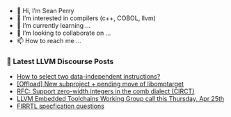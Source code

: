 - 👋 Hi, I’m Sean Perry
- 👀 I’m interested in compilers (c++, COBOL, llvm)
- 🌱 I’m currently learning ...
- 💞️ I’m looking to collaborate on ...
- 📫 How to reach me ...

<!---
s66perry/s66perry is a ✨ special ✨ repository because its `README.md` (this file) appears on your GitHub profile.
You can click the Preview link to take a look at your changes.
--->
### 📕 Latest LLVM Discourse Posts

<!-- DISCOURSE-LLVM:START -->
- [How to select two data-independent instructions?](https://discourse.llvm.org/t/how-to-select-two-data-independent-instructions/78495#post_1)
- [[Offload] New subproject + pending move of libomptarget](https://discourse.llvm.org/t/offload-new-subproject-pending-move-of-libomptarget/78185#post_4)
- [RFC: Support zero-width integers in the comb dialect &lpar;CIRCT&rpar;](https://discourse.llvm.org/t/rfc-support-zero-width-integers-in-the-comb-dialect-circt/78492#post_2)
- [LLVM Embedded Toolchains Working Group call this Thursday, Apr 25th](https://discourse.llvm.org/t/llvm-embedded-toolchains-working-group-call-this-thursday-apr-25th/78488#post_2)
- [FIRRTL specfication questions](https://discourse.llvm.org/t/firrtl-specfication-questions/78489#post_2)
<!-- DISCOURSE-LLVM:END -->
